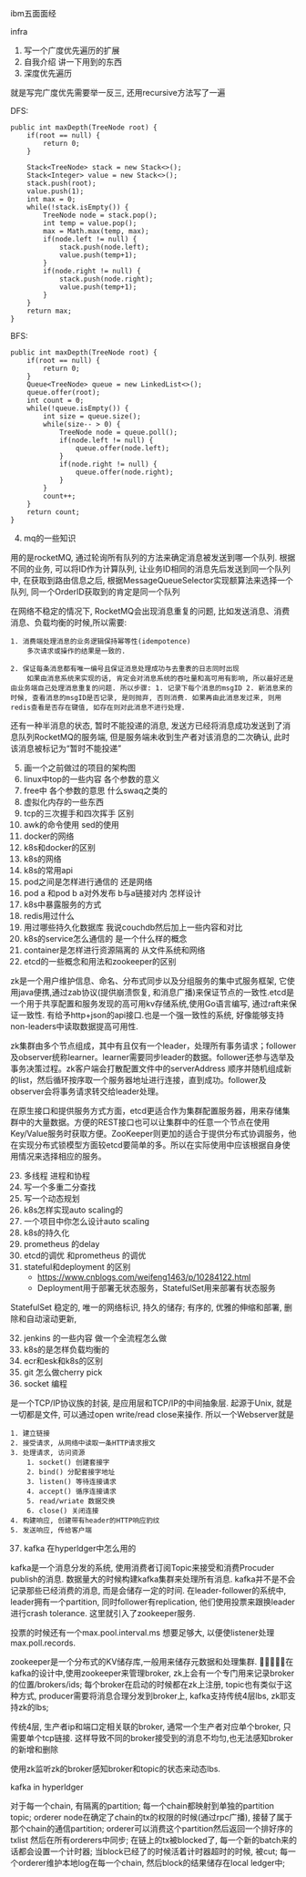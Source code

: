 ibm五面面经

infra

1. 写一个广度优先遍历的扩展
2. 自我介绍 讲一下用到的东西
3. 深度优先遍历

就是写完广度优先需要举一反三, 还用recursive方法写了一遍

DFS: 

    public int maxDepth(TreeNode root) {
        if(root == null) {
            return 0;
        }
        
        Stack<TreeNode> stack = new Stack<>();
        Stack<Integer> value = new Stack<>();
        stack.push(root);
        value.push(1);
        int max = 0;
        while(!stack.isEmpty()) {
            TreeNode node = stack.pop();
            int temp = value.pop();
            max = Math.max(temp, max);
            if(node.left != null) {
                stack.push(node.left);
                value.push(temp+1);
            }
            if(node.right != null) {
                stack.push(node.right);
                value.push(temp+1);
            }
        }
        return max;
    }

BFS:

    public int maxDepth(TreeNode root) {
        if(root == null) {
            return 0;
        }
        Queue<TreeNode> queue = new LinkedList<>();
        queue.offer(root);
        int count = 0;
        while(!queue.isEmpty()) {
            int size = queue.size();
            while(size-- > 0) {
                TreeNode node = queue.poll();
                if(node.left != null) {
                    queue.offer(node.left);
                }
                if(node.right != null) {
                    queue.offer(node.right);
                }
            }
            count++;
        }
        return count;
    }
4. mq的一些知识

用的是rocketMQ, 通过轮询所有队列的方法来确定消息被发送到哪一个队列. 根据不同的业务, 可以将ID作为计算队列, 让业务ID相同的消息先后发送到同一个队列中, 在获取到路由信息之后, 根据MessageQueueSelector实现额算法来选择一个队列, 同一个OrderID获取到的肯定是同一个队列

在网络不稳定的情况下, RocketMQ会出现消息重复的问题, 比如发送消息、消费消息、负载均衡的时候,所以需要:

    1. 消费端处理消息的业务逻辑保持幂等性(idempotence)
        多次请求或操作的结果是一致的. 

    2. 保证每条消息都有唯一编号且保证消息处理成功与去重表的日志同时出现
        如果由消息系统来实现的话, 肯定会对消息系统的吞吐量和高可用有影响, 所以最好还是由业务端自己处理消息重复的问题. 所以步骤: 1. 记录下每个消息的msgID 2. 新消息来的时候, 查看消息的msgID是否记录, 是则抛弃, 否则消费. 如果再由此消息发过来, 则用redis查看是否存在键值, 如存在则对此消息不进行处理.

还有一种半消息的状态, 暂时不能投递的消息, 发送方已经将消息成功发送到了消息队列RocketMQ的服务端, 但是服务端未收到生产者对该消息的二次确认, 此时该消息被标记为“暂时不能投递”


5. 画一个之前做过的项目的架构图
6. linux中top的一些内容 各个参数的意义
7. free中 各个参数的意思 什么swaq之类的
8. 虚拟化内存的一些东西
9. tcp的三次握手和四次挥手 区别
10. awk的命令使用 sed的使用
11. docker的网络
12. k8s和docker的区别 
13. k8s的网络
14. k8s的常用api
15. pod之间是怎样进行通信的 还是网络
16. pod a 和pod b a对外发布 b与a链接对内 怎样设计
17. k8s中暴露服务的方式
18. redis用过什么
19. 用过哪些持久化数据库 我说couchdb然后加上一些内容和对比
20. k8s的service怎么通信的 是一个什么样的概念
21. container是怎样进行资源隔离的 从文件系统和网络
22. etcd的一些概念和用法和zookeeper的区别


zk是一个用户维护信息、命名、分布式同步以及分组服务的集中式服务框架, 它使用java便携,通过zab协议(提供崩溃恢复, 和消息广播)来保证节点的一致性.etcd是一个用于共享配置和服务发现的高可用kv存储系统,使用Go语言编写, 通过raft来保证一致性. 有给予http+json的api接口.也是一个强一致性的系统, 好像能够支持non-leaders中读取数据提高可用性.

zk集群由多个节点组成，其中有且仅有一个leader，处理所有事务请求；follower及observer统称learner。learner需要同步leader的数据。follower还参与选举及事务决策过程。zk客户端会打散配置文件中的serverAddress 顺序并随机组成新的list，然后循环按序取一个服务器地址进行连接，直到成功。follower及observer会将事务请求转交给leader处理。 

在原生接口和提供服务方式方面，etcd更适合作为集群配置服务器，用来存储集群中的大量数据。方便的REST接口也可以让集群中的任意一个节点在使用Key/Value服务时获取方便。ZooKeeper则更加的适合于提供分布式协调服务，他在实现分布式锁模型方面较etcd要简单的多。所以在实际使用中应该根据自身使用情况来选择相应的服务。

23. 多线程 进程和协程
24. 写一个多重二分查找
25. 写一个动态规划
26. k8s怎样实现auto scaling的
27. 一个项目中你怎么设计auto scaling
28. k8s的持久化
29. prometheus 的delay 
30. etcd的调优 和prometheus 的调优
31. stateful和deployment 的区别 
    + https://www.cnblogs.com/weifeng1463/p/10284122.html
    + Deployment用于部署无状态服务，StatefulSet用来部署有状态服务

StatefulSet 稳定的, 唯一的网络标识, 持久的储存; 有序的, 优雅的伸缩和部署, 删除和自动滚动更新,

32. jenkins 的一些内容 做一个全流程怎么做
33. k8s的是怎样负载均衡的
34. ecr和esk和k8s的区别
35. git 怎么做cherry pick
36. socket 编程

是一个TCP/IP协议族的封装, 是应用层和TCP/IP的中间抽象层. 起源于Unix, 就是一切都是文件, 可以通过open write/read close来操作. 所以一个Webserver就是

    1. 建立链接
    2. 接受请求, 从网络中读取一条HTTP请求报文
    3. 处理请求, 访问资源
        1. socket() 创建套接字
        2. bind() 分配套接字地址
        3. listen() 等待连接请求
        4. accept() 循序连接请求
        5. read/wriate 数据交换
        6. close() 关闭连接
    4. 构建响应, 创建带有header的HTTP响应豹纹
    5. 发送响应, 传给客户端

37. kafka 在hyperldger中怎么用的

kafka是一个消息分发的系统, 使用消费者订阅Topic来接受和消费Procuder publish的消息. 数据量大的时候构建kafka集群来处理所有消息. kafka并不是不会记录那些已经消费的消息, 而是会储存一定的时间. 在leader-follower的系统中, leader拥有一个partition, 同时follower有replication, 他们使用投票来跟换leader进行crash tolerance. 这里就引入了zookeeper服务. 

投票的时候还有一个max.pool.interval.ms 想要足够大, 以便使listener处理max.poll.records. 

zookeeper是一个分布式的KV储存库,一般用来储存元数据和处理集群. 在kafka的设计中,使用zookeeper来管理broker, zk上会有一个专门用来记录broker的位置/brokers/ids; 每个broker在启动的时候都在zk上注册, topic也有类似于这种方式, producer需要将消息合理分发到broker上, kafka支持传统4层lbs, zk耶支持zk的lbs; 

传统4层, 生产者ip和端口定相关联的broker, 通常一个生产者对应单个broker, 只需要单个tcp链接. 这样导致不同的broker接受到的消息不均匀,也无法感知broker的新增和删除

使用zk监听zk的broker感知broker和topic的状态来动态lbs. 

kafka in hyperldger

对于每一个chain, 有隔离的partition; 每一个chain都映射到单独的partition topic; orderer node在确定了chain的tx的权限的时候(通过rpc广播), 接替了属于那个chain的通信partition; orderer可以消费这个partition然后返回一个排好序的txlist 然后在所有orderers中同步; 在链上的tx被blocked了, 每一个新的batch来的话都会设置一个计时器; 当block已经了的时候活着计时器超时的时候, 被cut; 每一个orderer维护本地log在每一个chain, 然后block的结果储存在local ledger中; 